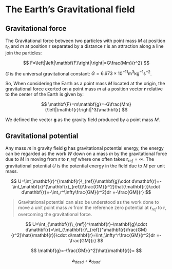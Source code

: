 # The Earth’s Gravitational field

## Gravitational force

The Gravitational force between two particles with point mass $M$ at position $\mathbf{r}_0$ and $m$ at position $\mathbf{r}$ separated by a distance r is an attraction along a line join the particles:

$$
F=\left|\left|\mathbf{F}\right|\right|=G\frac{Mm}{r^2}
$$

$G$ is the universal gravitational constant: $G=6.673\times10^{-11}\mathrm{m}^3\mathrm{kg}^{-1}\mathrm{s}^{-2}$.

So, When considering the Earth as a point mass $M$ located at the origin, the gravitational force exerted on a point mass $m$ at a position vector $\mathbf{r}$ relative to the center of the Earth is given by:

$$
\mathbf{F}=m\mathbf{g}=-G\frac{Mm}{\left|\mathbf{r}\right|^3}\mathbf{r}
$$

We defined the vector $\mathbf{g}$ as the gravity field produced by a point mass $M$.

## Gravitational potential

Any mass $m$ in gravity field $\mathbf{g}$ has gravitational potential energy, the energy can be regarded as the work $W$ down on a mass $m$ by the gravitational force due to $M$ in moving from $\mathbf{r}$ to $\mathbf{r}\_{ref}$ where one often takes $\mathbf{r}_{ref}=\infty$. The gravitational potential $U$ is the potential energy in the field due to $M$ per unit mass.

$$
U=\int_\mathbf{r}^{\mathbf{r}\_{ref}}\mathbf{g}\cdot d\mathbf{r}=-\int_\mathbf{r}^{\mathbf{r}_{ref}}\frac{GM}{r^2}\hat{\mathbf{r}}\cdot d\mathbf{r}=-\int_r^\infty\frac{GM}{r^2}dr
=-\frac{GM}{r}
$$

> Gravitational potential can also be understood as the work done to move a unit point mass $m$ from the reference zero potential at $\mathbf{r}_{ref}$ to $\mathbf{r}$, overcoming the gravitational force.

$$
U=\int_{\mathbf{r}\_{ref}}^\mathbf{r}-\mathbf{g}\cdot d\mathbf{r}=\int_{\mathbf{r}\_{ref}}^\mathbf{r}\frac{GM}{r^2}\hat{\mathbf{r}}\cdot d\mathbf{r}=\int_\infty^r\frac{GM}{r^2}dr
=-\frac{GM}{r}
$$

$$
\mathbf{g}=-\frac{GM}{r^2}\hat{\mathbf{r}}=
$$

$$
\boldsymbol{a}_{dasd}+\mathbf{a}_{dsad}
$$
